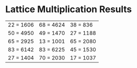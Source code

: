 # Lattice Multiplication Results

|   |   |   |
|---|---|---|
| 22 = 1606 | 68 = 4624 | 38 = 836 |
| 50 = 4950 | 49 = 1470 | 27 = 1188 |
| 65 = 2925 | 13 = 1001 | 65 = 2080 |
| 83 = 6142 | 83 = 6225 | 45 = 1530 |
| 27 = 1404 | 70 = 2030 | 17 = 1037 |
